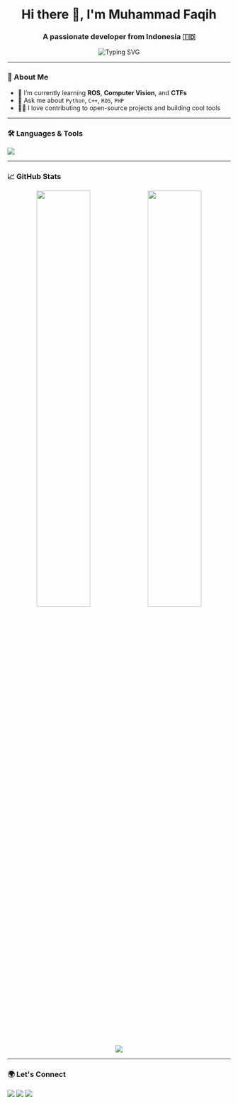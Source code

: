 <h1 align="center">Hi there 👋, I'm Muhammad Faqih</h1>
<h3 align="center">A passionate developer from Indonesia 🇮🇩</h3>

<p align="center">
  <img src="https://readme-typing-svg.demolab.com?font=Fira+Code&size=24&pause=1000&color=00BFFF&center=true&vCenter=true&width=435&lines=Passionate+Developer;Fesnuk+Scroller;Lifelong+Learner+%F0%9F%92%AD" alt="Typing SVG" />
</p>

---

### 🧠 About Me

- 🌱 I’m currently learning **ROS**, **Computer Vision**, and **CTFs**
- 💬 Ask me about `Python`, `C++`, `ROS`, `PHP`
- 🧑‍💻 I love contributing to open-source projects and building cool tools

---

### 🛠️ Languages & Tools

<p align="left">
  <img src="https://skillicons.dev/icons?i=python,cpp,ros,linux,bash,git,github,vscode,html,css,js,django,sqlite,c" />
</p>

---

### 📈 GitHub Stats

<p align="center">
  <img width="49%" src="https://github-readme-stats.vercel.app/api?username=0xfrq&show_icons=true&theme=tokyonight" />
  <img width="49%" src="https://github-readme-stats.vercel.app/api/top-langs/?username=0xfrq&layout=compact&theme=tokyonight" />
</p>

<p align="center">
  <img src="https://streak-stats.demolab.com/?user=0xfrq&theme=tokyonight&hide_border=true" />
</p>

---

### 🌍 Let's Connect

<p align="left">
  <a href="https://www.linkedin.com/in/muhammad-fariq-faqih-04219b195/" target="blank"><img align="center" src="https://skillicons.dev/icons?i=linkedin" /></a>
  <a href="https://x.com/0xfrqq" target="blank"><img align="center" src="https://skillicons.dev/icons?i=twitter" /></a>
  <a href="https://instagram.com/0xfrqq" target="blank"><img align="center" src="https://skillicons.dev/icons?i=instagram" /></a>
</p>
